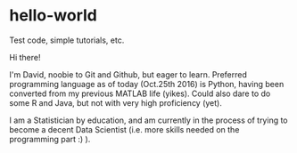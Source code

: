 # hello-world
Test code, simple tutorials, etc.

Hi there!

I'm David, noobie to Git and Github, but eager to learn. Preferred programming language as of today (Oct.25th 2016) is Python, having been converted from my previous MATLAB life (yikes). Could also dare to do some R and Java, but not with very high proficiency (yet).

I am a Statistician by education, and am currently in the process of trying to become a decent Data Scientist (i.e. more skills needed on the programming part :) ).
